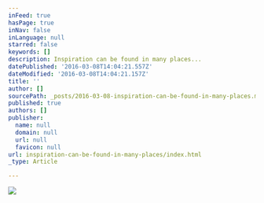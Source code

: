 ```yaml
---
inFeed: true
hasPage: true
inNav: false
inLanguage: null
starred: false
keywords: []
description: Inspiration can be found in many places...
datePublished: '2016-03-08T14:04:21.557Z'
dateModified: '2016-03-08T14:04:21.157Z'
title: ''
author: []
sourcePath: _posts/2016-03-08-inspiration-can-be-found-in-many-places.md
published: true
authors: []
publisher:
  name: null
  domain: null
  url: null
  favicon: null
url: inspiration-can-be-found-in-many-places/index.html
_type: Article

---
```

![](https://the-grid-user-content.s3-us-west-2.amazonaws.com/018489bd-1603-495f-8f09-f3b751dc4061.jpg)
